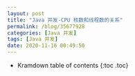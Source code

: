 ```yaml
---
layout: post
title: "Java 并发-CPU 核数和线程数的关系"
permalink: /blog/35677928
categories: [Java 并发]
tags: [Java 并发]
date: 2020-11-16 00:49:50
---
```


* Kramdown table of contents
{:toc .toc}
